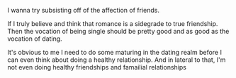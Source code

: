 
I wanna try subsisting off of the affection of friends.

If I truly believe and think that romance is a sidegrade to true friendship. Then the vocation of being single should be pretty good and as good as the vocation of dating.

It's obvious to me I need to do some maturing in the dating realm before I can even think about doing a healthy relationship. And in lateral to that, I'm not even doing healthy friendships and famailial relationships

